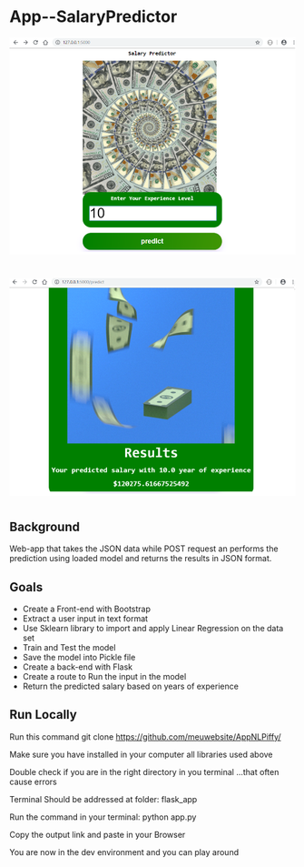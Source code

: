 # App--SalaryPredictor

![a](static/css/salarypredictor1.png)

#


![a](static/css/salarypredictor2.png)

#

## Background
Web-app that takes the JSON data while POST request an performs the prediction using loaded model and returns
the results in JSON format.


## Goals


* Create a Front-end with Bootstrap
* Extract a user input in text format
* Use Sklearn library to import and apply Linear Regression on the data set
* Train and Test the model
* Save the model into Pickle file
* Create a back-end with Flask
* Create a route to Run the input in the model
* Return the predicted salary based on years of experience


## Run Locally
Run this command git clone https://github.com/meuwebsite/AppNLPiffy/

Make sure you have installed in your computer all libraries used above

Double check if you are in the right directory in you terminal ...that often cause errors

Terminal Should be addressed at folder: flask_app

Run the command in your terminal: python app.py

Copy the output link and paste in your Browser

You are now in the dev environment and you can play around

